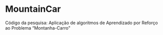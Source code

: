 # MountainCar
Código da pesquisa: Aplicação de algoritmos de Aprendizado por Reforço ao Problema “Montanha-Carro"
